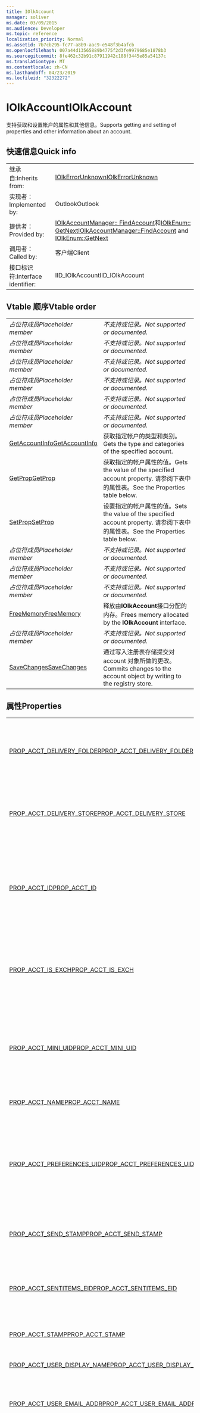 ```yaml
---
title: IOlkAccount
manager: soliver
ms.date: 03/09/2015
ms.audience: Developer
ms.topic: reference
localization_priority: Normal
ms.assetid: 7b7cb295-fc77-a8b9-aac9-e548f3b4afcb
ms.openlocfilehash: 007a44d13565889b4775f2d3fe9979685e1878b3
ms.sourcegitcommit: 8fe462c32b91c87911942c188f3445e85a54137c
ms.translationtype: MT
ms.contentlocale: zh-CN
ms.lasthandoff: 04/23/2019
ms.locfileid: "32322272"
---
```

# <a name="iolkaccount"></a><span data-ttu-id="5299f-102">IOlkAccount</span><span class="sxs-lookup"><span data-stu-id="5299f-102">IOlkAccount</span></span>

<span data-ttu-id="5299f-103">支持获取和设置帐户的属性和其他信息。</span><span class="sxs-lookup"><span data-stu-id="5299f-103">Supports getting and setting of properties and other information about an account.</span></span>
  
## <a name="quick-info"></a><span data-ttu-id="5299f-104">快速信息</span><span class="sxs-lookup"><span data-stu-id="5299f-104">Quick info</span></span>

|||
|:-----|:-----|
|<span data-ttu-id="5299f-105">继承自:</span><span class="sxs-lookup"><span data-stu-id="5299f-105">Inherits from:</span></span>  <br/> |[<span data-ttu-id="5299f-106">IOlkErrorUnknown</span><span class="sxs-lookup"><span data-stu-id="5299f-106">IOlkErrorUnknown</span></span>](iolkerrorunknown.md) <br/> |
|<span data-ttu-id="5299f-107">实现者：</span><span class="sxs-lookup"><span data-stu-id="5299f-107">Implemented by:</span></span>  <br/> |<span data-ttu-id="5299f-108">Outlook</span><span class="sxs-lookup"><span data-stu-id="5299f-108">Outlook</span></span>  <br/> |
|<span data-ttu-id="5299f-109">提供者：</span><span class="sxs-lookup"><span data-stu-id="5299f-109">Provided by:</span></span>  <br/> |<span data-ttu-id="5299f-110">[IOlkAccountManager:: FindAccount](iolkaccountmanager-findaccount.md)和[IOlkEnum:: GetNext](iolkenum-getnext.md)</span><span class="sxs-lookup"><span data-stu-id="5299f-110">[IOlkAccountManager::FindAccount](iolkaccountmanager-findaccount.md) and [IOlkEnum::GetNext](iolkenum-getnext.md)</span></span> <br/> |
|<span data-ttu-id="5299f-111">调用者：</span><span class="sxs-lookup"><span data-stu-id="5299f-111">Called by:</span></span>  <br/> |<span data-ttu-id="5299f-112">客户端</span><span class="sxs-lookup"><span data-stu-id="5299f-112">Client</span></span>  <br/> |
|<span data-ttu-id="5299f-113">接口标识符:</span><span class="sxs-lookup"><span data-stu-id="5299f-113">Interface identifier:</span></span>  <br/> |<span data-ttu-id="5299f-114">IID_IOlkAccount</span><span class="sxs-lookup"><span data-stu-id="5299f-114">IID_IOlkAccount</span></span>  <br/> |
   
## <a name="vtable-order"></a><span data-ttu-id="5299f-115">Vtable 顺序</span><span class="sxs-lookup"><span data-stu-id="5299f-115">Vtable order</span></span>

|||
|:-----|:-----|
| <span data-ttu-id="5299f-116">*占位符成员*</span><span class="sxs-lookup"><span data-stu-id="5299f-116">*Placeholder member*</span></span>  <br/> | <span data-ttu-id="5299f-117">*不支持或记录。*</span><span class="sxs-lookup"><span data-stu-id="5299f-117">*Not supported or documented.*</span></span>  <br/> |
| <span data-ttu-id="5299f-118">*占位符成员*</span><span class="sxs-lookup"><span data-stu-id="5299f-118">*Placeholder member*</span></span>  <br/> | <span data-ttu-id="5299f-119">*不支持或记录。*</span><span class="sxs-lookup"><span data-stu-id="5299f-119">*Not supported or documented.*</span></span>  <br/> |
| <span data-ttu-id="5299f-120">*占位符成员*</span><span class="sxs-lookup"><span data-stu-id="5299f-120">*Placeholder member*</span></span>  <br/> | <span data-ttu-id="5299f-121">*不支持或记录。*</span><span class="sxs-lookup"><span data-stu-id="5299f-121">*Not supported or documented.*</span></span>  <br/> |
| <span data-ttu-id="5299f-122">*占位符成员*</span><span class="sxs-lookup"><span data-stu-id="5299f-122">*Placeholder member*</span></span>  <br/> | <span data-ttu-id="5299f-123">*不支持或记录。*</span><span class="sxs-lookup"><span data-stu-id="5299f-123">*Not supported or documented.*</span></span>  <br/> |
| <span data-ttu-id="5299f-124">*占位符成员*</span><span class="sxs-lookup"><span data-stu-id="5299f-124">*Placeholder member*</span></span>  <br/> | <span data-ttu-id="5299f-125">*不支持或记录。*</span><span class="sxs-lookup"><span data-stu-id="5299f-125">*Not supported or documented.*</span></span>  <br/> |
| <span data-ttu-id="5299f-126">*占位符成员*</span><span class="sxs-lookup"><span data-stu-id="5299f-126">*Placeholder member*</span></span>  <br/> | <span data-ttu-id="5299f-127">*不支持或记录。*</span><span class="sxs-lookup"><span data-stu-id="5299f-127">*Not supported or documented.*</span></span>  <br/> |
|[<span data-ttu-id="5299f-128">GetAccountInfo</span><span class="sxs-lookup"><span data-stu-id="5299f-128">GetAccountInfo</span></span>](iolkaccount-getaccountinfo.md) <br/> |<span data-ttu-id="5299f-129">获取指定帐户的类型和类别。</span><span class="sxs-lookup"><span data-stu-id="5299f-129">Gets the type and categories of the specified account.</span></span>  <br/> |
|[<span data-ttu-id="5299f-130">GetProp</span><span class="sxs-lookup"><span data-stu-id="5299f-130">GetProp</span></span>](iolkaccount-getprop.md) <br/> |<span data-ttu-id="5299f-131">获取指定的帐户属性的值。</span><span class="sxs-lookup"><span data-stu-id="5299f-131">Gets the value of the specified account property.</span></span> <span data-ttu-id="5299f-132">请参阅下表中的属性表。</span><span class="sxs-lookup"><span data-stu-id="5299f-132">See the Properties table below.</span></span>  <br/> |
|[<span data-ttu-id="5299f-133">SetProp</span><span class="sxs-lookup"><span data-stu-id="5299f-133">SetProp</span></span>](iolkaccount-setprop.md) <br/> |<span data-ttu-id="5299f-134">设置指定的帐户属性的值。</span><span class="sxs-lookup"><span data-stu-id="5299f-134">Sets the value of the specified account property.</span></span> <span data-ttu-id="5299f-135">请参阅下表中的属性表。</span><span class="sxs-lookup"><span data-stu-id="5299f-135">See the Properties table below.</span></span>  <br/> |
| <span data-ttu-id="5299f-136">*占位符成员*</span><span class="sxs-lookup"><span data-stu-id="5299f-136">*Placeholder member*</span></span>  <br/> | <span data-ttu-id="5299f-137">*不支持或记录。*</span><span class="sxs-lookup"><span data-stu-id="5299f-137">*Not supported or documented.*</span></span>  <br/> |
| <span data-ttu-id="5299f-138">*占位符成员*</span><span class="sxs-lookup"><span data-stu-id="5299f-138">*Placeholder member*</span></span>  <br/> | <span data-ttu-id="5299f-139">*不支持或记录。*</span><span class="sxs-lookup"><span data-stu-id="5299f-139">*Not supported or documented.*</span></span>  <br/> |
| <span data-ttu-id="5299f-140">*占位符成员*</span><span class="sxs-lookup"><span data-stu-id="5299f-140">*Placeholder member*</span></span>  <br/> | <span data-ttu-id="5299f-141">*不支持或记录。*</span><span class="sxs-lookup"><span data-stu-id="5299f-141">*Not supported or documented.*</span></span>  <br/> |
|[<span data-ttu-id="5299f-142">FreeMemory</span><span class="sxs-lookup"><span data-stu-id="5299f-142">FreeMemory</span></span>](iolkaccount-freememory.md) <br/> |<span data-ttu-id="5299f-143">释放由**IOlkAccount**接口分配的内存。</span><span class="sxs-lookup"><span data-stu-id="5299f-143">Frees memory allocated by the **IOlkAccount** interface.</span></span>  <br/> |
| <span data-ttu-id="5299f-144">*占位符成员*</span><span class="sxs-lookup"><span data-stu-id="5299f-144">*Placeholder member*</span></span>  <br/> | <span data-ttu-id="5299f-145">*不支持或记录。*</span><span class="sxs-lookup"><span data-stu-id="5299f-145">*Not supported or documented.*</span></span>  <br/> |
|[<span data-ttu-id="5299f-146">SaveChanges</span><span class="sxs-lookup"><span data-stu-id="5299f-146">SaveChanges</span></span>](iolkaccount-savechanges.md) <br/> |<span data-ttu-id="5299f-147">通过写入注册表存储提交对 account 对象所做的更改。</span><span class="sxs-lookup"><span data-stu-id="5299f-147">Commits changes to the account object by writing to the registry store.</span></span>  <br/> |
   
## <a name="properties"></a><span data-ttu-id="5299f-148">属性</span><span class="sxs-lookup"><span data-stu-id="5299f-148">Properties</span></span>

|||
|:-----|:-----|
|[<span data-ttu-id="5299f-149">PROP_ACCT_DELIVERY_FOLDER</span><span class="sxs-lookup"><span data-stu-id="5299f-149">PROP_ACCT_DELIVERY_FOLDER</span></span>](prop_acct_delivery_folder.md) <br/> |<span data-ttu-id="5299f-150">表示该帐户的默认送达文件夹的条目 ID。</span><span class="sxs-lookup"><span data-stu-id="5299f-150">Represents the Entry ID of the default delivery folder for the account.</span></span>  <br/> |
|[<span data-ttu-id="5299f-151">PROP_ACCT_DELIVERY_STORE</span><span class="sxs-lookup"><span data-stu-id="5299f-151">PROP_ACCT_DELIVERY_STORE</span></span>](prop_acct_delivery_store.md) <br/> |<span data-ttu-id="5299f-152">代表帐户的默认传递存储的条目 ID。</span><span class="sxs-lookup"><span data-stu-id="5299f-152">Represents the Entry ID of the default delivery store for the account.</span></span>  <br/> |
|[<span data-ttu-id="5299f-153">PROP_ACCT_ID</span><span class="sxs-lookup"><span data-stu-id="5299f-153">PROP_ACCT_ID</span></span>](prop_acct_id.md) <br/> |<span data-ttu-id="5299f-154">返回 outlook 2000 和早期版本的 outlook 中的帐户标识符。</span><span class="sxs-lookup"><span data-stu-id="5299f-154">Returns the account identifier in Outlook 2000 and earlier versions of Outlook.</span></span>  <br/> |
|[<span data-ttu-id="5299f-155">PROP_ACCT_IS_EXCH</span><span class="sxs-lookup"><span data-stu-id="5299f-155">PROP_ACCT_IS_EXCH</span></span>](prop_acct_is_exch.md) <br/> |<span data-ttu-id="5299f-156">如果帐户是 Microsoft Exchange 帐户, 则为 True。</span><span class="sxs-lookup"><span data-stu-id="5299f-156">True if the account is a Microsoft Exchange account.</span></span>  <br/> |
|[<span data-ttu-id="5299f-157">PROP_ACCT_MINI_UID</span><span class="sxs-lookup"><span data-stu-id="5299f-157">PROP_ACCT_MINI_UID</span></span>](prop_acct_mini_uid.md) <br/> |<span data-ttu-id="5299f-158">从 outlook 2002 起, 返回 outlook 版本中的帐户标识符。</span><span class="sxs-lookup"><span data-stu-id="5299f-158">Returns the account identifier in versions of Outlook since Outlook 2002.</span></span>  <br/> |
|[<span data-ttu-id="5299f-159">PROP_ACCT_NAME</span><span class="sxs-lookup"><span data-stu-id="5299f-159">PROP_ACCT_NAME</span></span>](prop_acct_name.md) <br/> |<span data-ttu-id="5299f-160">返回帐户名称。</span><span class="sxs-lookup"><span data-stu-id="5299f-160">Returns the account name.</span></span>  <br/> |
|[<span data-ttu-id="5299f-161">PROP_ACCT_PREFERENCES_UID</span><span class="sxs-lookup"><span data-stu-id="5299f-161">PROP_ACCT_PREFERENCES_UID</span></span>](prop_acct_preferences_uid.md) <br/> |<span data-ttu-id="5299f-162">检索存储帐户首选项的 "配置文件" 部分的唯一标识符 (UID)。</span><span class="sxs-lookup"><span data-stu-id="5299f-162">Retrieves the unique identifier (UID) for the profile section that stores the account preferences.</span></span>  <br/> |
|[<span data-ttu-id="5299f-163">PROP_ACCT_SEND_STAMP</span><span class="sxs-lookup"><span data-stu-id="5299f-163">PROP_ACCT_SEND_STAMP</span></span>](prop_acct_send_stamp.md) <br/> |<span data-ttu-id="5299f-164">返回帐户 "send" 标记。</span><span class="sxs-lookup"><span data-stu-id="5299f-164">Returns the account "send" stamp.</span></span>  <br/> |
|[<span data-ttu-id="5299f-165">PROP_ACCT_SENTITEMS_EID</span><span class="sxs-lookup"><span data-stu-id="5299f-165">PROP_ACCT_SENTITEMS_EID</span></span>](prop_acct_sentitems_eid.md) <br/> |<span data-ttu-id="5299f-166">代表帐户的已发送项目的默认文件夹的条目 ID。</span><span class="sxs-lookup"><span data-stu-id="5299f-166">Represents the Entry ID of the default folder for sent items for the account.</span></span>  <br/> |
|[<span data-ttu-id="5299f-167">PROP_ACCT_STAMP</span><span class="sxs-lookup"><span data-stu-id="5299f-167">PROP_ACCT_STAMP</span></span>](prop_acct_stamp.md) <br/> |<span data-ttu-id="5299f-168">返回帐户戳。</span><span class="sxs-lookup"><span data-stu-id="5299f-168">Returns the account stamp.</span></span>  <br/> |
|[<span data-ttu-id="5299f-169">PROP_ACCT_USER_DISPLAY_NAME</span><span class="sxs-lookup"><span data-stu-id="5299f-169">PROP_ACCT_USER_DISPLAY_NAME</span></span>](prop_acct_user_display_name.md) <br/> |<span data-ttu-id="5299f-170">返回用户显示名称。</span><span class="sxs-lookup"><span data-stu-id="5299f-170">Returns the user display name.</span></span>  <br/> |
|[<span data-ttu-id="5299f-171">PROP_ACCT_USER_EMAIL_ADDR</span><span class="sxs-lookup"><span data-stu-id="5299f-171">PROP_ACCT_USER_EMAIL_ADDR</span></span>](prop_acct_user_email_addr.md) <br/> |<span data-ttu-id="5299f-172">指定帐户的电子邮件地址。</span><span class="sxs-lookup"><span data-stu-id="5299f-172">Specifies the email address for the account.</span></span>  <br/> |
|[<span data-ttu-id="5299f-173">PROP_MAPI_EMSMDB_UID</span><span class="sxs-lookup"><span data-stu-id="5299f-173">PROP_MAPI_EMSMDB_UID</span></span>](prop_mapi_emsmdb_uid.md) <br/> |<span data-ttu-id="5299f-174">表示包含 Exchange 帐户的 UID 的[ACCT_BIN](acct_bin.md)结构。</span><span class="sxs-lookup"><span data-stu-id="5299f-174">Represents an [ACCT_BIN](acct_bin.md) structure that contains the UID of an Exchange account.</span></span>  <br/> |
|[<span data-ttu-id="5299f-175">PROP_MAPI_IDENTITY_ENTRYID</span><span class="sxs-lookup"><span data-stu-id="5299f-175">PROP_MAPI_IDENTITY_ENTRYID</span></span>](prop_mapi_identity_entryid.md) <br/> |<span data-ttu-id="5299f-176">检索或设置帐户的通讯簿条目 ID。</span><span class="sxs-lookup"><span data-stu-id="5299f-176">Retrieves or sets the address book entry ID for the account.</span></span>  <br/> |
|[<span data-ttu-id="5299f-177">PROP_MAPI_TRANSPORT_FLAGS</span><span class="sxs-lookup"><span data-stu-id="5299f-177">PROP_MAPI_TRANSPORT_FLAGS</span></span>](prop_mapi_transport_flags.md) <br/> |<span data-ttu-id="5299f-178">表示 Microsoft Outlook 用于确定必要的同步任务并禁用该帐户不支持的用户界面 (UI) 元素的传输设置。</span><span class="sxs-lookup"><span data-stu-id="5299f-178">Represents transport settings that Microsoft Outlook uses to determine the necessary synchronization tasks and to disable the user interface (UI) elements that the account does not support.</span></span>  <br/> |
   
## <a name="remarks"></a><span data-ttu-id="5299f-179">注解</span><span class="sxs-lookup"><span data-stu-id="5299f-179">Remarks</span></span>

<span data-ttu-id="5299f-180">当您在枚举器中获取支持**IOlkAccount**和**IOlkEnum:: GetNext**的帐户时, **IOlkAccountManager:: FindAccount**将返回此接口。</span><span class="sxs-lookup"><span data-stu-id="5299f-180">This interface is returned by **IOlkAccountManager::FindAccount** when searching for an account that supports **IOlkAccount** and **IOlkEnum::GetNext** when getting the next account in an enumerator.</span></span> 
  
## <a name="see-also"></a><span data-ttu-id="5299f-181">另请参阅</span><span class="sxs-lookup"><span data-stu-id="5299f-181">See also</span></span>

- [<span data-ttu-id="5299f-182">有关帐户管理 API</span><span class="sxs-lookup"><span data-stu-id="5299f-182">About the Account Management API</span></span>](about-the-account-management-api.md)  
- [<span data-ttu-id="5299f-183">常量 （帐户管理 API）</span><span class="sxs-lookup"><span data-stu-id="5299f-183">Constants (Account management API)</span></span>](constants-account-management-api.md)

